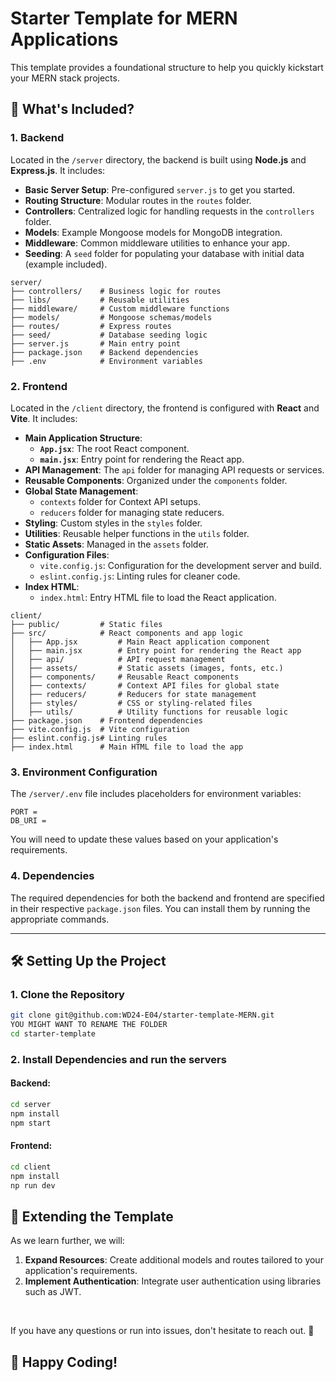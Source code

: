 # Starter Template for MERN Applications

This template provides a foundational structure to help you quickly kickstart your MERN stack projects.

## 🌟 What's Included?

### 1. **Backend**

Located in the `/server` directory, the backend is built using **Node.js** and **Express.js**. It includes:

- **Basic Server Setup**: Pre-configured `server.js` to get you started.
- **Routing Structure**: Modular routes in the `routes` folder.
- **Controllers**: Centralized logic for handling requests in the `controllers` folder.
- **Models**: Example Mongoose models for MongoDB integration.
- **Middleware**: Common middleware utilities to enhance your app.
- **Seeding**: A `seed` folder for populating your database with initial data (example included).

```
server/
├── controllers/    # Business logic for routes
├── libs/           # Reusable utilities
├── middleware/     # Custom middleware functions
├── models/         # Mongoose schemas/models
├── routes/         # Express routes
├── seed/           # Database seeding logic
├── server.js       # Main entry point
├── package.json    # Backend dependencies
├── .env            # Environment variables
```

### 2. **Frontend**

Located in the `/client` directory, the frontend is configured with **React** and **Vite**. It includes:

- **Main Application Structure**:
  - **`App.jsx`**: The root React component.
  - **`main.jsx`**: Entry point for rendering the React app.
- **API Management**: The `api` folder for managing API requests or services.
- **Reusable Components**: Organized under the `components` folder.
- **Global State Management**:
  - `contexts` folder for Context API setups.
  - `reducers` folder for managing state reducers.
- **Styling**: Custom styles in the `styles` folder.
- **Utilities**: Reusable helper functions in the `utils` folder.
- **Static Assets**: Managed in the `assets` folder.
- **Configuration Files**:
  - `vite.config.js`: Configuration for the development server and build.
  - `eslint.config.js`: Linting rules for cleaner code.
- **Index HTML**:
  - `index.html`: Entry HTML file to load the React application.

```
client/
├── public/         # Static files
├── src/            # React components and app logic
│   ├── App.jsx         # Main React application component
│   ├── main.jsx        # Entry point for rendering the React app
│   ├── api/            # API request management
│   ├── assets/         # Static assets (images, fonts, etc.)
│   ├── components/     # Reusable React components
│   ├── contexts/       # Context API files for global state
│   ├── reducers/       # Reducers for state management
│   ├── styles/         # CSS or styling-related files
│   ├── utils/          # Utility functions for reusable logic
├── package.json    # Frontend dependencies
├── vite.config.js  # Vite configuration
├── eslint.config.js# Linting rules
├── index.html      # Main HTML file to load the app
```

### 3. **Environment Configuration**

The `/server/.env` file includes placeholders for environment variables:

```env
PORT =
DB_URI =
```

You will need to update these values based on your application's requirements.

### 4. **Dependencies**

The required dependencies for both the backend and frontend are specified in their respective `package.json` files. You can install them by running the appropriate commands.

---

## 🛠️ Setting Up the Project

### 1. Clone the Repository

```bash
git clone git@github.com:WD24-E04/starter-template-MERN.git
YOU MIGHT WANT TO RENAME THE FOLDER
cd starter-template
```

### 2. Install Dependencies and run the servers

#### Backend:

```bash
cd server
npm install
npm start
```

#### Frontend:

```bash
cd client
npm install
np run dev
```

## 🌱 Extending the Template

As we learn further, we will:

1. **Expand Resources**: Create additional models and routes tailored to your application's requirements.
2. **Implement Authentication**: Integrate user authentication using libraries such as JWT.

<br/>

If you have any questions or run into issues, don't hesitate to reach out. 🌈

## 🎉 Happy Coding!
